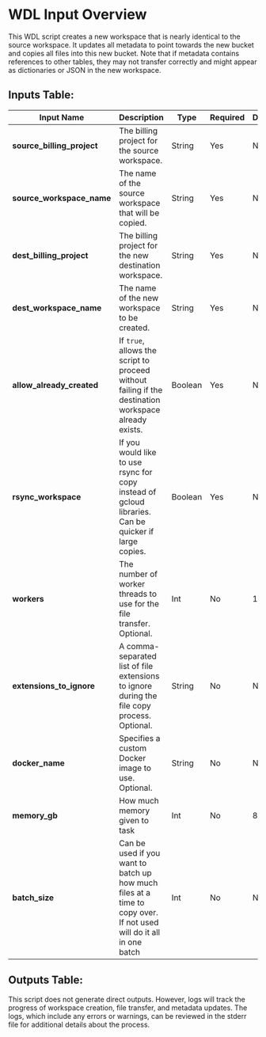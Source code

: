 # WDL Input Overview

This WDL script creates a new workspace that is nearly identical to the source workspace. It updates all metadata to point towards the new bucket and copies all files into this new bucket. Note that if metadata contains references to other tables, they may not transfer correctly and might appear as dictionaries or JSON in the new workspace.

## Inputs Table:

| Input Name                  | Description                                                                                                        | Type    | Required | Default |
|-----------------------------|--------------------------------------------------------------------------------------------------------------------|---------|----------|---------|
| **source_billing_project**  | The billing project for the source workspace.                                                                      | String  | Yes      | N/A     |
| **source_workspace_name**   | The name of the source workspace that will be copied.                                                              | String  | Yes      | N/A     |
| **dest_billing_project**    | The billing project for the new destination workspace.                                                             | String  | Yes      | N/A     |
| **dest_workspace_name**     | The name of the new workspace to be created.                                                                       | String  | Yes      | N/A     |
| **allow_already_created**   | If `true`, allows the script to proceed without failing if the destination workspace already exists.               | Boolean | Yes      | N/A     |
| **rsync_workspace**         | If you would like to use rsync for copy instead of gcloud libraries. Can be quicker if large copies.               | Boolean | Yes      | N/A     |
| **workers**                 | The number of worker threads to use for the file transfer. Optional.                                               | Int     | No       | 10      |
| **extensions_to_ignore**    | A comma-separated list of file extensions to ignore during the file copy process. Optional.                        | String  | No       | N/A     |
| **docker_name**             | Specifies a custom Docker image to use. Optional.                                                                  | String  | No       | N/A     |
| **memory_gb**               | How much memory given to task                                                                                      | Int     | No       | 8       |
| **batch_size**              | Can be used if you want to batch up how much files at a time to copy over. If not used will do it all in one batch | Int     | No       | N/A     |

## Outputs Table:
This script does not generate direct outputs. However, logs will track the progress of workspace creation, file transfer, and metadata updates. The logs, which include any errors or warnings, can be reviewed in the stderr file for additional details about the process.
